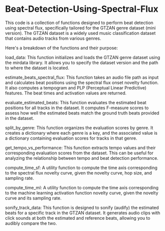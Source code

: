 # Beat-Detection-Using-Spectral-Flux
This code is a collection of functions designed to perform beat detection using spectral flux, specifically tailored for the GTZAN genre dataset (mini version). The GTZAN dataset is a widely used music classification dataset that contains audio tracks from various genres.

Here's a breakdown of the functions and their purpose:

load_data: This function initializes and loads the GTZAN genre dataset using the mirdata library. It allows you to specify the dataset version and the path to where the dataset is located.

estimate_beats_spectral_flux: This function takes an audio file path as input and calculates beat positions using the spectral flux onset novelty function. It also computes a tempogram and PLP (Perceptual Linear Predictive) features. The beat times and activation values are returned.

evaluate_estimated_beats: This function evaluates the estimated beat positions for all tracks in the dataset. It computes F-measure scores to assess how well the estimated beats match the ground truth beats provided in the dataset.

split_by_genre: This function organizes the evaluation scores by genre. It creates a dictionary where each genre is a key, and the associated value is a dictionary containing evaluation scores for tracks in that genre.

get_tempo_vs_performance: This function extracts tempo values and their corresponding evaluation scores from the dataset. This can be useful for analyzing the relationship between tempo and beat detection performance.

compute_time_sf: A utility function to compute the time axis corresponding to the spectral flux novelty curve, given the novelty curve, hop size, and sampling rate.

compute_time_ml: A utility function to compute the time axis corresponding to the machine learning activation function novelty curve, given the novelty curve and its sampling rate.

sonify_track_data: This function is designed to sonify (audify) the estimated beats for a specific track in the GTZAN dataset. It generates audio clips with click sounds at both the estimated and reference beats, allowing you to audibly compare the two.
